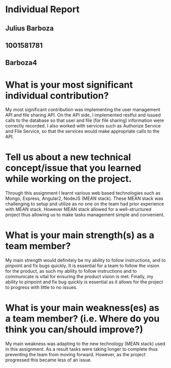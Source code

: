 # Individual Report

## Julius Barboza
## 1001581781
## Barboza4

# What is your most significant individual contribution?

My most significant contribution was implementing the user management API and file sharing API. On the API side, I implemented restful and issued calls to the database so that user and file (for file sharing) information were correctly recorded. I also worked with services such as Authorize Service and File Service, so that the services would make appropriate calls to the API.

# Tell us about a new technical concept/issue that you learned while working on the project.

Through this assignment I learnt various web based technologies such as Mongo, Express, Angular2, NodeJS (MEAN stack). These MEAN stack was challenging to setup and utilize as no one on the team had prior experience with MEAN stack. However MEAN stack allowed for a well-structured project thus allowing us to make tasks management simple and convenient.

# What is your main strength(s) as a team member?

My main strength would definitely be my ability to follow instructions, and to pinpoint and fix bugs quickly. It is essential for a team to follow the vision for the product, as such my ability to follow instructions and to communicate is vital for ensuring the product vision is met. Finally, my ability to pinpoint and fix bug quickly is essential as it allows for the project to progress with little to no issues.

# What is your main weakness(es) as a team member? (i.e. Where do you think you can/should improve?)

My main weakness was adapting to the new technology (MEAN stack) used in this assignment. As a result tasks were taking longer to complete thus preventing the team from moving forward. However, as the project progressed this became less of an issue. 